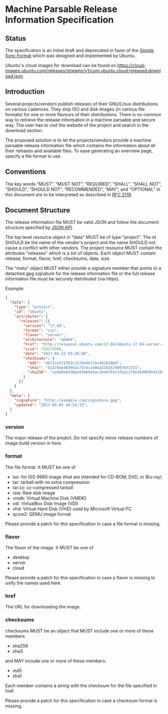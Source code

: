 # Machine Parsable Release Information Specification

## Status

The specification is an initial draft and deprecated in favor of the
[Simple Sync Format](http://bazaar.launchpad.net/~simplestreams-dev/simplestreams/trunk/view/head:/doc/README)
which was designed and implemented by Ubuntu.

Ubuntu's cloud images for download can be found on
https://cloud-images.ubuntu.com/releases/streams/v1/com.ubuntu.cloud:released:download.json

## Introduction

Several projects/vendors publish releases of their GNU/Linux distributions on
various cadences. They ship ISO and disk images (in various file formats) for
one or more flavours of their distributions. There is no common way to retrieve
the release information in a machine parsable and secure way. The user has to
visit the website of the project and search in the download section.

The proposed solution is to let the projects/vendors provide a machine parsable
release information file which contains the information about all their releases
and available files. To ease generating an overview page, specify a file format
to use.

## Conventions

The key words “MUST”, “MUST NOT”, “REQUIRED”, “SHALL”, “SHALL NOT”, “SHOULD”,
“SHOULD NOT”, “RECOMMENDED”, “MAY”, and “OPTIONAL” in this document are to be
interpreted as described in [RFC 2119](https://tools.ietf.org/html/rfc2119).

## Document Structure

The release information file MUST be valid JSON and follow the document
structure specified by [JSON API](http://jsonapi.org/).

The top level resource object in "data" MUST be of type "project". The id SHOULD
be the name of the vendor's project and the name SHOULD not cause a conflict
with other vendors. The project resource MUST contain the attributes "releases"
which is a list of objects. Each object MUST contain release, format, flavor,
href, checksums, date, size.

The "meta" object MUST either provide a signature member that points to a
detached gpg signature for the release information file or the full release
information file must be securely distributed (via https).

Example:

```json
{
  "data": {
    "type": "project",
    "id": "Ubuntu",
    "attributes": {
      "releases": [{
        "version": "17.04",
        "format": "iso",
        "flavor": "server",
        "architecture": "amd64",
        "href": "http://releases.ubuntu.com/17.04/ubuntu-17.04-server-amd64.iso",
        "size": 718274560,
        "date": "2017-04-12 03:20:00",
        "checksums": {
          "md5": "4672ce371fb3c1170a9e71bc4b2810b9",
          "sha1": "61479ab49395ac7374c1d0e2226267d997653715",
          "sha256": "ca5d9a8438e2434b9a3ac2be67b5c5fa2c1f8e3e40b954519462935195464034",
        }
      }]
    }
  },
  "meta": {
    "signature": "http://example.com/signature.gpg",
    "updated": "2017-05-05 18:54:33",
  }
}
```

### version

The major release of the project. Do not specify minor release numbers of
image build version in here.

### format

The file format. It MUST be one of

* iso: for ISO 9660 image (that are intended for CD-ROM, DVD, or Blu-ray)
* tar: tarball with no extra compression
* tar.xz: xz-compressed tarball
* raw: Raw disk image
* vmdk: Virtual Machine Disk (VMDK)
* vdi: VirtualBox Disk Image (VDI)
* vhd: Virtual Hard Disk (VHD) used by Microsoft Virtual PC
* qcow2: QEMU image format

Please provide a patch for this specification in case a file format is missing.

### flavor

The flavor of the image. It MUST be one of

* desktop
* server
* cloud

Please provide a patch for this specification in case a flavor is missing to
unify the names used here.

### href

The URL for downloading the image.

### checksums

checksums MUST be an object that MUST include one or more of these members:

* sha256
* sha3

and MAY include one or more of these members:

* md5
* sha1

Each member contains a string with the checksum for the file specified in href.

Please provide a patch for this specification in case a checksum format is
missing.
